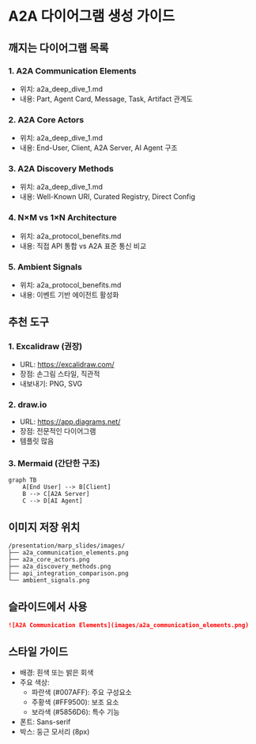 # A2A 다이어그램 생성 가이드

## 깨지는 다이어그램 목록

### 1. A2A Communication Elements
- 위치: a2a_deep_dive_1.md 
- 내용: Part, Agent Card, Message, Task, Artifact 관계도

### 2. A2A Core Actors  
- 위치: a2a_deep_dive_1.md
- 내용: End-User, Client, A2A Server, AI Agent 구조

### 3. A2A Discovery Methods
- 위치: a2a_deep_dive_1.md 
- 내용: Well-Known URI, Curated Registry, Direct Config

### 4. N×M vs 1×N Architecture
- 위치: a2a_protocol_benefits.md
- 내용: 직접 API 통합 vs A2A 표준 통신 비교

### 5. Ambient Signals
- 위치: a2a_protocol_benefits.md
- 내용: 이벤트 기반 에이전트 활성화

## 추천 도구

### 1. Excalidraw (권장)
- URL: https://excalidraw.com/
- 장점: 손그림 스타일, 직관적
- 내보내기: PNG, SVG

### 2. draw.io
- URL: https://app.diagrams.net/
- 장점: 전문적인 다이어그램
- 템플릿 많음

### 3. Mermaid (간단한 구조)
```mermaid
graph TB
    A[End User] --> B[Client]
    B --> C[A2A Server]
    C --> D[AI Agent]
```

## 이미지 저장 위치
```
/presentation/marp_slides/images/
├── a2a_communication_elements.png
├── a2a_core_actors.png
├── a2a_discovery_methods.png
├── api_integration_comparison.png
└── ambient_signals.png
```

## 슬라이드에서 사용
```markdown
![A2A Communication Elements](images/a2a_communication_elements.png)
```

## 스타일 가이드
- 배경: 흰색 또는 밝은 회색
- 주요 색상:
  - 파란색 (#007AFF): 주요 구성요소
  - 주황색 (#FF9500): 보조 요소
  - 보라색 (#5856D6): 특수 기능
- 폰트: Sans-serif
- 박스: 둥근 모서리 (8px)